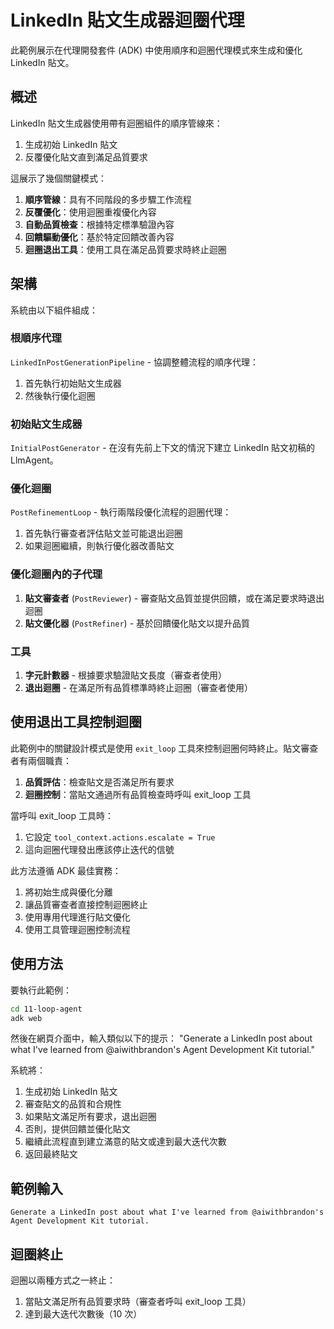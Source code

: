 # LinkedIn 貼文生成器迴圈代理

此範例展示在代理開發套件 (ADK) 中使用順序和迴圈代理模式來生成和優化 LinkedIn 貼文。

## 概述

LinkedIn 貼文生成器使用帶有迴圈組件的順序管線來：
1. 生成初始 LinkedIn 貼文
2. 反覆優化貼文直到滿足品質要求

這展示了幾個關鍵模式：
1. **順序管線**：具有不同階段的多步驟工作流程
2. **反覆優化**：使用迴圈重複優化內容
3. **自動品質檢查**：根據特定標準驗證內容
4. **回饋驅動優化**：基於特定回饋改善內容
5. **迴圈退出工具**：使用工具在滿足品質要求時終止迴圈

## 架構

系統由以下組件組成：

### 根順序代理

`LinkedInPostGenerationPipeline` - 協調整體流程的順序代理：
1. 首先執行初始貼文生成器
2. 然後執行優化迴圈

### 初始貼文生成器

`InitialPostGenerator` - 在沒有先前上下文的情況下建立 LinkedIn 貼文初稿的 LlmAgent。

### 優化迴圈

`PostRefinementLoop` - 執行兩階段優化流程的迴圈代理：
1. 首先執行審查者評估貼文並可能退出迴圈
2. 如果迴圈繼續，則執行優化器改善貼文

### 優化迴圈內的子代理

1. **貼文審查者** (`PostReviewer`) - 審查貼文品質並提供回饋，或在滿足要求時退出迴圈
2. **貼文優化器** (`PostRefiner`) - 基於回饋優化貼文以提升品質

### 工具

1. **字元計數器** - 根據要求驗證貼文長度（審查者使用）
2. **退出迴圈** - 在滿足所有品質標準時終止迴圈（審查者使用）

## 使用退出工具控制迴圈

此範例中的關鍵設計模式是使用 `exit_loop` 工具來控制迴圈何時終止。貼文審查者有兩個職責：

1. **品質評估**：檢查貼文是否滿足所有要求
2. **迴圈控制**：當貼文通過所有品質檢查時呼叫 exit_loop 工具

當呼叫 exit_loop 工具時：
1. 它設定 `tool_context.actions.escalate = True`
2. 這向迴圈代理發出應該停止迭代的信號

此方法遵循 ADK 最佳實務：
1. 將初始生成與優化分離
2. 讓品質審查者直接控制迴圈終止
3. 使用專用代理進行貼文優化
4. 使用工具管理迴圈控制流程

## 使用方法

要執行此範例：

```bash
cd 11-loop-agent
adk web
```

然後在網頁介面中，輸入類似以下的提示：
"Generate a LinkedIn post about what I've learned from @aiwithbrandon's Agent Development Kit tutorial."

系統將：
1. 生成初始 LinkedIn 貼文
2. 審查貼文的品質和合規性
3. 如果貼文滿足所有要求，退出迴圈
4. 否則，提供回饋並優化貼文
5. 繼續此流程直到建立滿意的貼文或達到最大迭代次數
6. 返回最終貼文

## 範例輸入

```
Generate a LinkedIn post about what I've learned from @aiwithbrandon's Agent Development Kit tutorial.
```

## 迴圈終止

迴圈以兩種方式之一終止：
1. 當貼文滿足所有品質要求時（審查者呼叫 exit_loop 工具）
2. 達到最大迭代次數後（10 次）